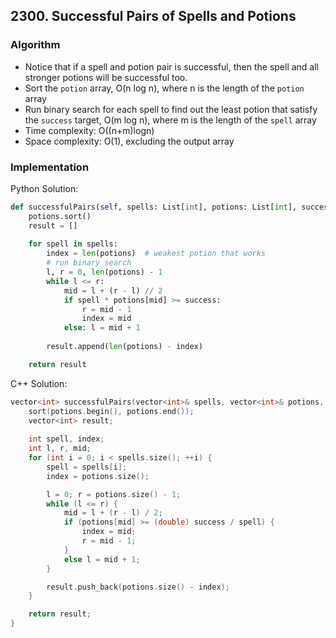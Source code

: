 ## 2300. Successful Pairs of Spells and Potions
### Algorithm
- Notice that if a spell and potion pair is successful, then the spell and all stronger potions will be successful too.
- Sort the `potion` array, O(n log n), where n is the length of the `potion` array
- Run binary search for each spell to find out the least potion that satisfy the `success` target, O(m log n), where m is the length of the `spell` array
- Time complexity: O((n+m)logn)
- Space complexity: O(1), excluding the output array
### Implementation
Python Solution:
```python
def successfulPairs(self, spells: List[int], potions: List[int], success: int):
    potions.sort()
    result = []
    
    for spell in spells:
        index = len(potions)  # weakest potion that works
        # run binary search
        l, r = 0, len(potions) - 1
        while l <= r:
            mid = l + (r - l) // 2
            if spell * potions[mid] >= success:
                r = mid - 1
                index = mid
            else: l = mid + 1
        
        result.append(len(potions) - index)

    return result
```
C++ Solution:
```cpp
vector<int> successfulPairs(vector<int>& spells, vector<int>& potions, long long success) {
    sort(potions.begin(), potions.end());
    vector<int> result;
    
    int spell, index;
    int l, r, mid;
    for (int i = 0; i < spells.size(); ++i) {
        spell = spells[i];
        index = potions.size();

        l = 0; r = potions.size() - 1;
        while (l <= r) {
            mid = l + (r - l) / 2;
            if (potions[mid] >= (double) success / spell) {
                index = mid;
                r = mid - 1;
            }
            else l = mid + 1;
        }

        result.push_back(potions.size() - index);
    }

    return result;
}
```